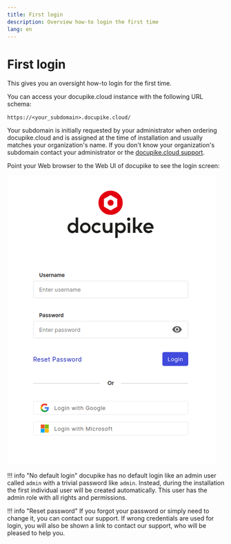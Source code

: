 ```yaml
---
title: First login
description: Overview how-to login the first time
lang: en
---
```


# First login

This gives you an oversight how-to login for the first time.

You can access your docupike.cloud instance with the following URL schema:

~~~
https://<your_subdomain>.docupike.cloud/
~~~

Your subdomain is initially requested by your administrator when ordering docupike.cloud and is assigned at the time of installation and usually matches your organization's name. If you don't know your organization's subdomain contact your administrator or the [docupike.cloud support][helpdesk].

Point your Web browser to the Web UI of docupike to see the login screen:

[![Login screen](../img/screenshots/login.png)](../img/screenshots/login.png)

[helpdesk]: mailto:help@docupike.com

!!! info "No default login"
    docupike has no default login like an admin user called `admin` with a trivial password like `admin`. Instead, during the installation the first individual user will be created automatically. This user has the admin role with all rights and permissions.

!!! info "Reset password"
    If you forgot your password or simply need to change it, you can contact our support. If wrong credentials are used for login, you will also be shown a link to contact our support, who will be pleased to help you.
